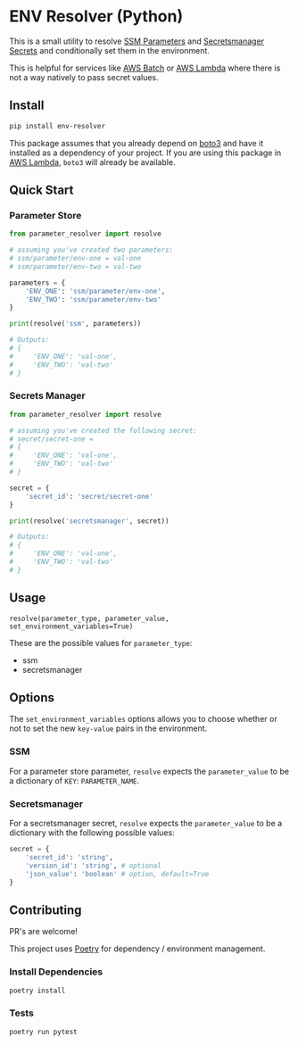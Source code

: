# ENV Resolver (Python)

This is a small utility to resolve [SSM Parameters](https://docs.aws.amazon.com/systems-manager/latest/userguide/systems-manager-parameter-store.html) and [Secretsmanager Secrets](https://aws.amazon.com/secrets-manager/) and conditionally set them in the environment.

This is helpful for services like [AWS Batch](https://aws.amazon.com/batch/) or [AWS Lambda](https://aws.amazon.com/lambda/) where there is not a way natively to pass secret values.

## Install

```bash
pip install env-resolver
```

This package assumes that you already depend on [boto3](https://github.com/boto/boto3) and have it installed as a dependency of your project. If you are using this package in [AWS Lambda](https://aws.amazon.com/lambda/), `boto3` will already be available.

## Quick Start

### Parameter Store

```python
from parameter_resolver import resolve

# assuming you've created two parameters:
# ssm/parameter/env-one = val-one
# ssm/parameter/env-two = val-two

parameters = {
    'ENV_ONE': 'ssm/parameter/env-one',
    'ENV_TWO': 'ssm/parameter/env-two'
}

print(resolve('ssm', parameters))

# Outputs:
# {
#     'ENV_ONE': 'val-one',
#     'ENV_TWO': 'val-two'
# }
```

### Secrets Manager

```python
from parameter_resolver import resolve

# assuming you've created the following secret:
# secret/secret-one =
# {
#     'ENV_ONE': 'val-one',
#     'ENV_TWO': 'val-two'
# }

secret = {
    'secret_id': 'secret/secret-one'
}

print(resolve('secretsmanager', secret))

# Outputs:
# {
#     'ENV_ONE': 'val-one',
#     'ENV_TWO': 'val-two'
# }
```

## Usage

```text
resolve(parameter_type, parameter_value, set_environment_variables=True)
```

These are the possible values for `parameter_type`:

* ssm
* secretsmanager

## Options

The `set_environment_variables` options allows you to choose whether or not to set the new `key-value` pairs in the environment.

### SSM

For a parameter store parameter, `resolve` expects the `parameter_value` to be a dictionary of `KEY`: `PARAMETER_NAME`.

### Secretsmanager

For a secretsmanager secret, `resolve` expects the `parameter_value` to be a dictionary with the following possible values:

```python
secret = {
    'secret_id': 'string',
    'version_id': 'string', # optional
    'json_value': 'boolean' # option, default=True
}
```

## Contributing

PR's are welcome!

This project uses [Poetry](https://python-poetry.org/) for dependency / environment management.

### Install Dependencies

```bash
poetry install
```

### Tests

```bash
poetry run pytest
```
